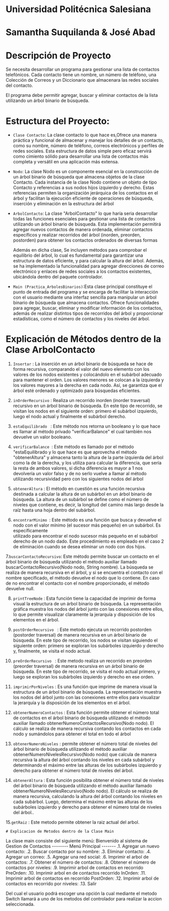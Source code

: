 
# Universidad Politécnica Salesiana

# Samantha Suquilanda & José Abad

# Descripción de Proyecto 

Se necesita desarrollar un programa para gestionar una lista de contactos telefónicos. 
Cada contacto tiene un nombre, un número de teléfono, una Colección de Correos y 
un Diccionario que almacenara las redes sociales del contacto.

El programa debe permitir agregar, buscar y eliminar 
contactos de la lista utilizando un árbol binario de búsqueda.

# Estructura del Proyecto:

*  `Clase Contacto`:  La clase contacto lo que hace es,Ofrece una manera práctica y 
	funcional de almacenar y manejar los detalles de un contacto, como su nombre, 
	número de teléfono, correos electrónicos y perfiles de redes sociales. Esta estructura 
	de datos simple pero eficaz servirá como cimiento sólido para desarrollar una lista de 
	contactos más completa y versátil en una aplicación más extensa.

* `Nodo`:  La clase Nodo es un componente esencial en la construcción de un árbol binario de búsqueda 
que almacena objetos de la clase Contacto. Cada instancia de la clase Nodo contiene un objeto de tipo 
Contacto y referencias a sus nodos hijos izquierdo y derecho. Estas referencias permiten la organización 
jerárquica de los contactos en el árbol y facilitan la ejecución eficiente de operaciones de búsqueda, 
inserción y eliminación en la estructura del árbol

* `ArbolContacto`: La clase "ArbolContacto" lo que haría seria desarrollar todas las 
	funciones esenciales para gestionar una lista de contactos utilizando un árbol binario de búsqueda. 
	Esta implementación permitirá agregar nuevos contactos de manera ordenada, eliminar contactos 
	específicos y realizar recorridos del árbol (inorden, preorden, postorden) para obtener los 
contactos ordenados de diversas formas

 

  Además en dicha clase, Se incluyen métodos para comprobar el equilibrio del árbol, 
lo cual es fundamental para garantizar una estructura de datos eficiente, y para 
calcular la altura del árbol. Además, se ha implementado la funcionalidad para agregar 
direcciones de correo electrónico y enlaces de redes sociales a los contactos existentes, 
ubicándola dentro del paquete controlador.
   
   
 * `Main (Practica_ArbolesBinarios)`:Esta clase principal constituye el punto de entrada 
del programa y se encarga de facilitar la interacción con el usuario mediante una interfaz 
sencilla para manipular un árbol binario de búsqueda que almacena contactos. Ofrece funcionalidades 
para agregar, buscar, eliminar y modificar información de los contactos, además de realizar distintos 
tipos de recorridos del árbol y proporcionar estadísticas, como el número de contactos y los niveles del árbol.
   
  # Explicación de Métodos dentro de la Clase ArbolContacto  
  
  1. `Insertar` : La inserción en un árbol binario de búsqueda se hace de forma recursiva,
    comparando el valor del nuevo elemento con los valores de los nodos existentes y
    colocándolo en el subárbol adecuado para mantener el orden. Los valores menores
    se colocan a la izquierda y los valores mayores a la derecha en cada nodo. Así, se
    garantiza que el árbol esté ordenado y optimizado para búsquedas eficientes.

 2. `inOrderRecursivo` : Realiza un recorrido inorden (inorder traversal)
    recursivo en un árbol binario de búsqueda. En este tipo de recorrido, se
    visitan los nodos en el siguiente orden: primero el subárbol izquierdo, luego
    el nodo actual y finalmente el subárbol derecho.

 3. `estaEquilibrado ` : Este método nos retorna un booleano y lo que hace es 
 llamar al método privado "verificarBalance" el cual también nos devuelve un
 valor booleano.
  
 4. `verificarBalance `: Este método es llamado por el método "estaEquilibrado
 y lo que hace es que aprovecha el método "obtenerAltura" y almacena tanto la
 altura de la parte izquierda del árbol como la de la derecha, y los utiliza 
 para calcular la diferencia, que sería la resta de ambos valores, si dicha 
 diferencia es mayor a 1 nos devolvería un valor falso y de no serlo vuelve 
 a llamar al método utilizando recursividad pero con los siguientes nodos del
 árbol

 5. `obtenerAltura` : El método en cuestión es una función recursiva destinada 
 a calcular la altura de un subárbol en un árbol binario de búsqueda. 
 La altura de un subárbol se define como el número de niveles que contiene, 
 es decir, la longitud del camino más largo desde la raíz hasta una hoja dentro 
 del subárbol.

 6. `encontrarMinimo `: Este método es una función que busca y devuelve el nodo 
 con el valor mínimo (el sucesor más pequeño) en un subárbol. Es específicamente  
 utilizado para encontrar el nodo sucesor más pequeño en el subárbol derecho de un 
 nodo dado. Este procedimiento es empleado en el caso 2 de eliminación cuando se 
 desea eliminar un nodo con dos hijos. 

 7.`buscarContactoRecursivo`: Este método permite buscar un contacto en el árbol 
 binario de búsqueda utilizando el método auxiliar llamado 
 buscarContactoRecursivo(Nodo nodo, String nombre). La búsqueda se realiza 
 de manera recursiva en el árbol, y si se encuentra el contacto con el nombre 
 specificado, el método devuelve el nodo que lo contiene. En caso de no encontrar 
 el contacto con el nombre proporcionado, el método devuelve null.

 8. `printTreeNode` : Esta función tiene la capacidad de imprimir de forma visual 
 la estructura de un árbol binario de búsqueda. La representación gráfica muestra 
 los nodos del árbol junto con las conexiones entre ellos, lo que permite visualizar 
 claramente la jerarquía y disposición de los elementos en el árbol.

 9. `postOrderRecursivo ` : Este metodo ejecuta un recorrido postorden (postorder traversal) 
 de manera recursiva en un árbol binario de búsqueda. En este tipo de recorrido, 
 los nodos se visitan siguiendo el siguiente orden: primero se exploran los subárboles 
 izquierdo y derecho y, finalmente, se visita el nodo actual.

 10. `preOrderRecursivo ` : Este metodo realiza un recorrido en preorden (preorder traversal) 
 de manera recursiva en un árbol binario de búsqueda. En este tipo de recorrido, se visita el 
 nodo actual primero, y luego se exploran los subárboles izquierdo y derecho en ese orden.

 11. `imprimirPorNiveles` : Es una función que imprime de manera visual la estructura de
    un árbol binario de búsqueda. La representación muestra los nodos del árbol
    junto con las conexiones entre ellos para visualizar la jerarquía y la
    disposición de los elementos en el árbol.

 12. `obtenerNumeroContactos` : Esta función permite obtener el número total de contactos en 
 el árbol binario de búsqueda utilizando el método auxiliar llamado obtenerNumeroContactosRecursivo(Nodo nodo). 
 El cálculo se realiza de manera recursiva contando los contactos en cada nodo y sumándolos para obtener el 
 total en todo el árbol


  13. `obtenerNumeroNiveles` : permite obtener el número total de niveles del árbol binario de búsqueda utilizando
      el método auxiliar obtenerNumeroNivelesRecursivo(Nodo nodo) que calcula de manera recursiva la altura del
      árbol contando los niveles en cada subárbol y determinando el máximo entre las alturas de los subárboles
      izquierdo y derecho para obtener el número total de niveles del árbol.

   14. `obtenerAltura` : Esta función posibilita obtener el número total de niveles del árbol binario de búsqueda 
 utilizando el método auxiliar llamado obtenerNumeroNivelesRecursivo(Nodo nodo). El cálculo se realiza de manera recursiva, 
 calculando la altura del árbol contando los niveles en cada subárbol. Luego, determina el máximo entre las alturas de los 
 subárboles izquierdo y derecho para obtener el número total de niveles del árbol..

  15.`getRaiz` : Este metodo permite obtener la raiz actual del arbol.

	# Explicacion de Metodos dentro de la Clase Main

La clase main consiste del siguiente menú: Bienvenido al sistema de Gestion de Contactos
                               --------  Menú Principal   -------
                               .1.  Agregar un nuevo contacto: 
                               .2.  Buscar contacto por su nombre: 
                               .3.  Eliminar contacto: 
                               .4.  Agregar un correo:
                               .5.  Agregar una red social:
                               .6.  Imprimir el arbol de contactos:
                               .7.  Obtener el número de contactos:
                               .8.  Obtener el número de contactos por niveles:
                               .9.  Imprimir arbol de contactos en recorrido PreOrden:
                               .10. Imprimir arbol en de contactos recorrido InOrden:
                               .11. Imprimir arbol de contactos en recorrido PostOrden:
                               .12. Imprimir arbol de contactos en recorrido por niveles:
                               .13. Salir

Del cual el usuario podrá escoger una opción la cual mediante el metodo Switch llamará a uno de los metodos del controlador
para realizar la accion seleccionada. 
